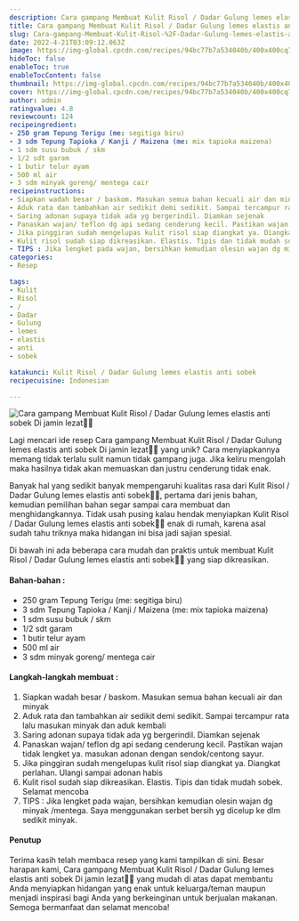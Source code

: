 ```yaml
---
description: Cara gampang Membuat Kulit Risol / Dadar Gulung lemes elastis anti sobek Di jamin lezat"
title: Cara gampang Membuat Kulit Risol / Dadar Gulung lemes elastis anti sobek Di jamin lezat
slug: Cara-gampang-Membuat-Kulit-Risol-%2F-Dadar-Gulung-lemes-elastis-anti-sobek-Di-jamin-lezat
date: 2022-4-21T03:09:12.063Z
image: https://img-global.cpcdn.com/recipes/94bc77b7a534040b/400x400cq70/photo.jpg
hideToc: false
enableToc: true
enableTocContent: false
thumbnail: https://img-global.cpcdn.com/recipes/94bc77b7a534040b/400x400cq70/photo.jpg
cover: https://img-global.cpcdn.com/recipes/94bc77b7a534040b/400x400cq70/photo.jpg
author: admin
ratingvalue: 4.8
reviewcount: 124
recipeingredient:
- 250 gram Tepung Terigu (me: segitiga biru)
- 3 sdm Tepung Tapioka / Kanji / Maizena (me: mix tapioka maizena)
- 1 sdm susu bubuk / skm
- 1/2 sdt garam
- 1 butir telur ayam
- 500 ml air
- 3 sdm minyak goreng/ mentega cair
recipeinstructions:
- Siapkan wadah besar / baskom. Masukan semua bahan kecuali air dan minyak
- Aduk rata dan tambahkan air sedikit demi sedikit. Sampai tercampur rata lalu masukan minyak dan aduk kembali
- Saring adonan supaya tidak ada yg bergerindil. Diamkan sejenak
- Panaskan wajan/ teflon dg api sedang cenderung kecil. Pastikan wajan tidak lengket ya. masukan adonan dengan sendok/centong sayur.
- Jika pinggiran sudah mengelupas kulit risol siap diangkat ya. Diangkat perlahan. Ulangi sampai adonan habis
- Kulit risol sudah siap dikreasikan. Elastis. Tipis dan tidak mudah sobek. Selamat mencoba
- TIPS : Jika lengket pada wajan, bersihkan kemudian olesin wajan dg minyak /mentega. Saya menggunakan serbet bersih yg dicelup ke dlm sedikit minyak.
categories:
- Resep

tags:
- Kulit
- Risol
- /
- Dadar
- Gulung
- lemes
- elastis
- anti
- sobek

katakunci: Kulit Risol / Dadar Gulung lemes elastis anti sobek
recipecuisine: Indonesian

---
```


![Cara gampang Membuat Kulit Risol / Dadar Gulung lemes elastis anti sobek Di jamin lezat👩‍🍳](https://img-global.cpcdn.com/recipes/94bc77b7a534040b/400x400cq70/photo.jpg)

Lagi mencari ide resep Cara gampang Membuat Kulit Risol / Dadar Gulung lemes elastis anti sobek Di jamin lezat👩‍🍳 yang unik? Cara menyiapkannya memang tidak terlalu sulit namun tidak gampang juga. Jika keliru mengolah maka hasilnya tidak akan memuaskan dan justru cenderung tidak enak.

Banyak hal yang sedikit banyak mempengaruhi kualitas rasa dari Kulit Risol / Dadar Gulung lemes elastis anti sobek👩‍🍳, pertama dari jenis bahan, kemudian pemilihan bahan segar sampai cara membuat dan menghidangkannya. Tidak usah pusing kalau hendak menyiapkan Kulit Risol / Dadar Gulung lemes elastis anti sobek👩‍🍳 enak di rumah, karena asal sudah tahu triknya maka hidangan ini bisa jadi sajian spesial.

Di bawah ini ada beberapa cara mudah dan praktis untuk membuat Kulit Risol / Dadar Gulung lemes elastis anti sobek👩‍🍳 yang siap dikreasikan.

<!--inarticleads1-->

#### Bahan-bahan :

- 250 gram Tepung Terigu (me: segitiga biru)
- 3 sdm Tepung Tapioka / Kanji / Maizena (me: mix tapioka maizena)
- 1 sdm susu bubuk / skm
- 1/2 sdt garam
- 1 butir telur ayam
- 500 ml air
- 3 sdm minyak goreng/ mentega cair

<!--inarticleads2-->

#### Langkah-langkah membuat :

1. Siapkan wadah besar / baskom. Masukan semua bahan kecuali air dan minyak
1. Aduk rata dan tambahkan air sedikit demi sedikit. Sampai tercampur rata lalu masukan minyak dan aduk kembali
1. Saring adonan supaya tidak ada yg bergerindil. Diamkan sejenak
1. Panaskan wajan/ teflon dg api sedang cenderung kecil. Pastikan wajan tidak lengket ya. masukan adonan dengan sendok/centong sayur.
1. Jika pinggiran sudah mengelupas kulit risol siap diangkat ya. Diangkat perlahan. Ulangi sampai adonan habis
1. Kulit risol sudah siap dikreasikan. Elastis. Tipis dan tidak mudah sobek. Selamat mencoba
1. TIPS : Jika lengket pada wajan, bersihkan kemudian olesin wajan dg minyak /mentega. Saya menggunakan serbet bersih yg dicelup ke dlm sedikit minyak.

#### Penutup

Terima kasih telah membaca resep yang kami tampilkan di sini. Besar harapan kami, Cara gampang Membuat Kulit Risol / Dadar Gulung lemes elastis anti sobek Di jamin lezat👩‍🍳 yang mudah di atas dapat membantu Anda menyiapkan hidangan yang enak untuk keluarga/teman maupun menjadi inspirasi bagi Anda yang berkeinginan untuk berjualan makanan. Semoga bermanfaat dan selamat mencoba!